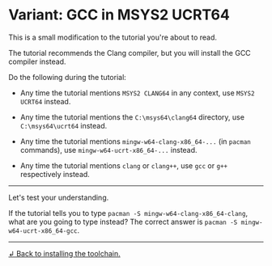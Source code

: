 # Variant: GCC in MSYS2 UCRT64

This is a small modification to the tutorial you're about to read.

The tutorial recommends the Clang compiler, but you will install the GCC compiler instead.

Do the following during the tutorial:

* Any time the tutorial mentions `MSYS2 CLANG64` in any context, use `MSYS2 UCRT64` instead.

* Any time the tutorial mentions the `C:\msys64\clang64` directory, use `C:\msys64\ucrt64` instead.

* Any time the tutorial mentions `mingw-w64-clang-x86_64-...` (in `pacman` commands), use `mingw-w64-ucrt-x86_64-...` instead.

* Any time the tutorial mentions `clang` or `clang++`, use `gcc` or `g++` respectively instead.

---

Let's test your understanding.

If the tutorial tells you to type `pacman -S mingw-w64-clang-x86_64-clang`, what are you going to type instead? The correct answer is `pacman -S mingw-w64-ucrt-x86_64-gcc`.

---

[↲ Back to installing the toolchain.](/tooling/articles/installing_toolchain.md)
